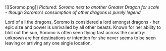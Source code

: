 ![[Soromo.png]]
*Pictured: Soromo next to another Greater Dragon for scale - though Soromo's consumption of other dragons is purely legend*

Lord of all the dragons, Soromo is considered a lord amongst dragons - her epic size and power is unrivalled by all other beasts. Known for her ability to blot out the sun, Soromo is often seen flying fast across the country: unknown are her destinations or intention for she never seems to be seen leaving or arriving any one single location.